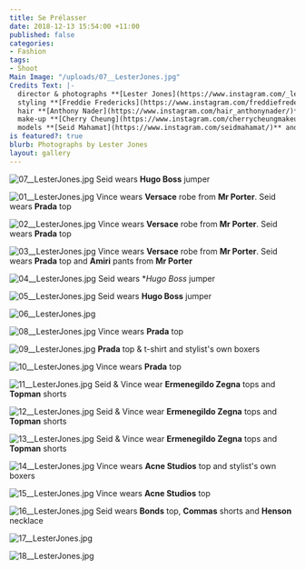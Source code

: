 ```yaml
---
title: Se Prélasser
date: 2018-12-13 15:54:00 +11:00
published: false
categories:
- Fashion
tags:
- Shoot
Main Image: "/uploads/07__LesterJones.jpg"
Credits Text: |-
  director & photographs **[Lester Jones](https://www.instagram.com/_lesterjones/)** at **[Company1](https://www.instagram.com/company1agency/)**
  styling **[Freddie Fredericks](https://www.instagram.com/freddiefredericks/)**
  hair **[Anthony Nader](https://www.instagram.com/hair_anthonynader/)**
  make-up **[Cherry Cheung](https://www.instagram.com/cherrycheungmakeup/)**
  models **[Seid Mahamat](https://www.instagram.com/seidmahamat/)** and **[Vince O'Malley](https://www.instagram.com/v_dogz/)**
is featured?: true
blurb: Photographs by Lester Jones
layout: gallery
---
```


![07__LesterJones.jpg](/uploads/07__LesterJones.jpg)
Seid wears **Hugo Boss** jumper

![01__LesterJones.jpg](/uploads/01__LesterJones.jpg)
Vince wears **Versace** robe from **Mr Porter**. Seid wears **Prada** top

![02__LesterJones.jpg](/uploads/02__LesterJones.jpg)
Vince wears **Versace** robe from **Mr Porter**. Seid wears **Prada** top

![03__LesterJones.jpg](/uploads/03__LesterJones.jpg)
Vince wears **Versace** robe from **Mr Porter**. Seid wears **Prada** top and **Amiri** pants from **Mr Porter**

![04__LesterJones.jpg](/uploads/04__LesterJones.jpg)
Seid wears **Hugo Boss* jumper

![05__LesterJones.jpg](/uploads/05__LesterJones.jpg)
Seid wears **Hugo Boss** jumper

![06__LesterJones.jpg](/uploads/06__LesterJones.jpg)

![08__LesterJones.jpg](/uploads/08__LesterJones.jpg)
Vince wears **Prada** top

![09__LesterJones.jpg](/uploads/09__LesterJones.jpg)
**Prada** top & t-shirt and stylist's own boxers

![10__LesterJones.jpg](/uploads/10__LesterJones.jpg)
Vince wears **Prada** top

![11__LesterJones.jpg](/uploads/11__LesterJones.jpg)
Seid & Vince wear **Ermenegildo Zegna** tops and **Topman** shorts

![12__LesterJones.jpg](/uploads/12__LesterJones.jpg)
Seid & Vince wear **Ermenegildo Zegna** tops and **Topman** shorts

![13__LesterJones.jpg](/uploads/13__LesterJones.jpg)
Seid & Vince wear **Ermenegildo Zegna** tops and **Topman** shorts

![14__LesterJones.jpg](/uploads/14__LesterJones.jpg)
Vince wears **Acne Studios** top and stylist's own boxers

![15__LesterJones.jpg](/uploads/15__LesterJones.jpg)
Vince wears **Acne Studios** top

![16__LesterJones.jpg](/uploads/16__LesterJones.jpg)
Seid wears **Bonds** top, **Commas** shorts and **Henson** necklace

![17__LesterJones.jpg](/uploads/17__LesterJones.jpg)

![18__LesterJones.jpg](/uploads/18__LesterJones.jpg)

